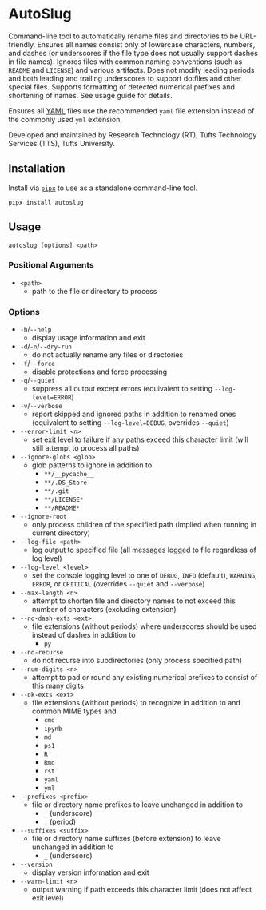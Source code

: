 # AutoSlug

Command-line tool to automatically rename files and directories to be URL-friendly. Ensures all names consist only of lowercase characters, numbers, and dashes (or underscores if the file type does not usually support dashes in file names). Ignores files with common naming conventions (such as `README` and `LICENSE`) and various artifacts. Does not modify leading periods and both leading and trailing underscores to support dotfiles and other special files. Supports formatting of detected numerical prefixes and shortening of names. See usage guide for details.

Ensures all [YAML](https://yaml.org/) files use the recommended `yaml` file extension instead of the commonly used `yml` extension.

Developed and maintained by Research Technology (RT), Tufts Technology Services (TTS), Tufts University.

## Installation

Install via [`pipx`](https://github.com/pypa/pipx) to use as a standalone command-line tool.

```
pipx install autoslug
```

## Usage

```
autoslug [options] <path>
```

### Positional Arguments

- `<path>`
  - path to the file or directory to process

### Options

- `-h`/`--help`
  - display usage information and exit
- `-d`/`-n`/`--dry-run`
  - do not actually rename any files or directories
- `-f`/`--force`
  - disable protections and force processing
- `-q`/`--quiet`
  - suppress all output except errors (equivalent to setting `--log-level=ERROR`)
- `-v`/`--verbose`
  - report skipped and ignored paths in addition to renamed ones (equivalent to setting `--log-level=DEBUG`, overrides `--quiet`)
- `--error-limit <n>`
  - set exit level to failure if any paths exceed this character limit (will still attempt to process all paths)
- `--ignore-globs <glob>`
  - glob patterns to ignore in addition to
    - `**/__pycache__`
    - `**/.DS_Store`
    - `**/.git`
    - `**/LICENSE*`
    - `**/README*`
- `--ignore-root`
  - only process children of the specified path (implied when running in current directory)
- `--log-file <path>`
  - log output to specified file (all messages logged to file regardless of log level)
- `--log-level <level>`
  - set the console logging level to one of `DEBUG`, `INFO` (default), `WARNING`, `ERROR`, or `CRITICAL` (overrides `--quiet` and `--verbose`)
- `--max-length <n>`
  - attempt to shorten file and directory names to not exceed this number of characters (excluding extension)
- `--no-dash-exts <ext>`
  - file extensions (without periods) where underscores should be used instead of dashes in addition to
    - `py`
- `--no-recurse`
  - do not recurse into subdirectories (only process specified path)
- `--num-digits <n>`
  - attempt to pad or round any existing numerical prefixes to consist of this many digits
- `--ok-exts <ext>`
  - file extensions (without periods) to recognize in addition to and common MIME types and
    - `cmd`
    - `ipynb`
    - `md`
    - `ps1`
    - `R`
    - `Rmd`
    - `rst`
    - `yaml`
    - `yml`
- `--prefixes <prefix>`
  - file or directory name prefixes to leave unchanged in addition to
    - `_` (underscore)
    - `.` (period)
- `--suffixes <suffix>`
  - file or directory name suffixes (before extension) to leave unchanged in addition to
    - `_` (underscore)
- `--version`
  - display version information and exit
- `--warn-limit <n>`
  - output warning if path exceeds this character limit (does not affect exit level)
